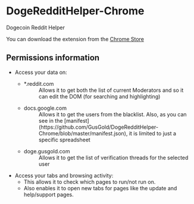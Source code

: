 DogeRedditHelper-Chrome
=======================

Dogecoin Reddit Helper

You can download the extension from the [Chrome Store](https://chrome.google.com/webstore/detail/dogecoin-reddit-helper/gbgcpddajclaokffififldncmfekdfjn)


Permissions information
-----------------------

* Access your data on:
  * <dl><dt>*.reddit.com</dt><dd>Allows it to get both the list of current Moderators and so it can edit the DOM (for searching and highlighting)</dd></dl>
  * <dl><dt>docs.google.com</dt><dd>Allows it to get the users from the blacklist. Also, as you can see in the [manifest](https://github.com/GusGold/DogeRedditHelper-Chrome/blob/master/manifest.json), it is limited to just a specific spreadsheet</dd></dl>
  * <dl><dt>doge.gusgold.com</dt><dd>Allows it to get the list of verification threads for the selected user</dd></dl>
* Access your tabs and browsing activity:
  * This allows it to check which pages to run/not run on.
  * Also enables it to open new tabs for pages like the update and help/support pages.
